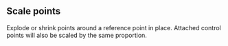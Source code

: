## Scale points
Explode or shrink points around a reference point in place. Attached
control points will also be scaled by the same proportion.

